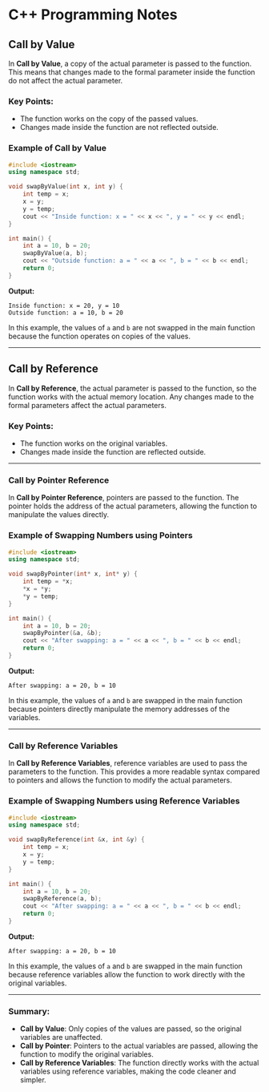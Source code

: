 # C++ Programming Notes

## Call by Value

In **Call by Value**, a copy of the actual parameter is passed to the function. This means that changes made to the formal parameter inside the function do not affect the actual parameter.

### Key Points:
- The function works on the copy of the passed values.
- Changes made inside the function are not reflected outside.

### Example of Call by Value

```cpp
#include <iostream>
using namespace std;

void swapByValue(int x, int y) {
    int temp = x;
    x = y;
    y = temp;
    cout << "Inside function: x = " << x << ", y = " << y << endl;
}

int main() {
    int a = 10, b = 20;
    swapByValue(a, b);
    cout << "Outside function: a = " << a << ", b = " << b << endl;
    return 0;
}
```

**Output:**
```
Inside function: x = 20, y = 10
Outside function: a = 10, b = 20
```

In this example, the values of `a` and `b` are not swapped in the main function because the function operates on copies of the values.

---

## Call by Reference

In **Call by Reference**, the actual parameter is passed to the function, so the function works with the actual memory location. Any changes made to the formal parameters affect the actual parameters.

### Key Points:
- The function works on the original variables.
- Changes made inside the function are reflected outside.

---

### Call by Pointer Reference

In **Call by Pointer Reference**, pointers are passed to the function. The pointer holds the address of the actual parameters, allowing the function to manipulate the values directly.

### Example of Swapping Numbers using Pointers

```cpp
#include <iostream>
using namespace std;

void swapByPointer(int* x, int* y) {
    int temp = *x;
    *x = *y;
    *y = temp;
}

int main() {
    int a = 10, b = 20;
    swapByPointer(&a, &b);
    cout << "After swapping: a = " << a << ", b = " << b << endl;
    return 0;
}
```

**Output:**
```
After swapping: a = 20, b = 10
```

In this example, the values of `a` and `b` are swapped in the main function because pointers directly manipulate the memory addresses of the variables.

---

### Call by Reference Variables

In **Call by Reference Variables**, reference variables are used to pass the parameters to the function. This provides a more readable syntax compared to pointers and allows the function to modify the actual parameters.

### Example of Swapping Numbers using Reference Variables

```cpp
#include <iostream>
using namespace std;

void swapByReference(int &x, int &y) {
    int temp = x;
    x = y;
    y = temp;
}

int main() {
    int a = 10, b = 20;
    swapByReference(a, b);
    cout << "After swapping: a = " << a << ", b = " << b << endl;
    return 0;
}
```

**Output:**
```
After swapping: a = 20, b = 10
```

In this example, the values of `a` and `b` are swapped in the main function because reference variables allow the function to work directly with the original variables.

---

### Summary:
- **Call by Value**: Only copies of the values are passed, so the original variables are unaffected.
- **Call by Pointer**: Pointers to the actual variables are passed, allowing the function to modify the original variables.
- **Call by Reference Variables**: The function directly works with the actual variables using reference variables, making the code cleaner and simpler.

